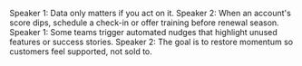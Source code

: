 Speaker 1: Data only matters if you act on it.
Speaker 2: When an account's score dips, schedule a check-in or offer training before renewal season.
Speaker 1: Some teams trigger automated nudges that highlight unused features or success stories.
Speaker 2: The goal is to restore momentum so customers feel supported, not sold to.
